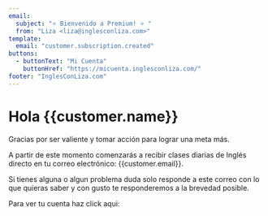 ```yaml
---
email:
  subject: "⭐️ Bienvenido a Premium! ⭐️ "
  from: "Liza <liza@inglesconliza.com>"
template:
  email: "customer.subscription.created"
buttons:
  - buttonText: "Mi Cuenta"
    buttonHref: "https://micuenta.inglesconliza.com/"
footer: "InglesConLiza.com"
---
```


# Hola {{customer.name}}

Gracias por ser valiente y tomar acción para lograr una meta más.

A partir de este momento comenzarás a recibir clases diarias de Inglés directo en tu correo electrónico: {{customer.email}}.

Si tienes alguna o algun problema duda solo responde a este correo con lo que quieras saber y con gusto te responderemos a la brevedad posible.

Para ver tu cuenta haz click aqui:
